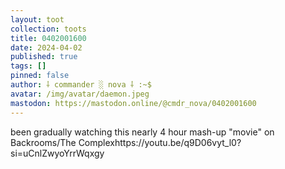 ```yaml
---
layout: toot
collection: toots
title: 0402001600
date: 2024-04-02
published: true
tags: []
pinned: false
author: ⸸ commander ░ nova ⸸ :~$
avatar: /img/avatar/daemon.jpeg
mastodon: https://mastodon.online/@cmdr_nova/0402001600
---
```


been gradually watching this nearly 4 hour mash-up "movie" on Backrooms/The Complexhttps://youtu.be/q9D06vyt_l0?si=uCnlZwyoYrrWqxgy
